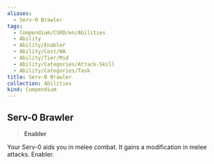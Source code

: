 ```yaml
---
aliases:
  - Serv-0 Brawler
tags:
  - Compendium/CSRD/en/Abilities
  - Ability
  - Ability/Enabler
  - Ability/Cost/NA
  - Ability/Tier/Mid
  - Ability/Categories/Attack-Skill
  - Ability/Categories/Task
title: Serv-0 Brawler
collection: Abilities
kind: Compendium
---
```

## Serv-0 Brawler  
>**Enabler**
  
Your Serv-0 aids you in melee combat. It gains a modification in melee attacks. Enabler.